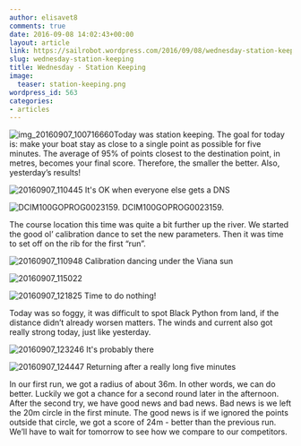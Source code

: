 ```yaml
---
author: elisavet8
comments: true
date: 2016-09-08 14:02:43+00:00
layout: article
link: https://sailrobot.wordpress.com/2016/09/08/wednesday-station-keeping/
slug: wednesday-station-keeping
title: Wednesday - Station Keeping
image:
  teaser: station-keeping.png
wordpress_id: 563
categories:
- articles
---
```


![img_20160907_100716660](https://sailrobot.files.wordpress.com/2016/09/img_20160907_100716660.jpg)Today was station keeping. The goal for today is: make your boat stay as close to a single point as possible for five minutes. The average of 95% of points closest to the destination point, in metres, becomes your final score. Therefore, the smaller the better. Also, yesterday’s results!

![20160907_110445](https://sailrobot.files.wordpress.com/2016/09/20160907_110445.jpg) It's OK when everyone else gets a DNS





![DCIM100GOPROG0023159.](https://sailrobot.files.wordpress.com/2016/09/g0023159.jpg) DCIM100GOPROG0023159.



The course location this time was quite a bit further up the river. We started the good ol’ calibration dance to set the new parameters. Then it was time to set off on the rib for the first “run”.



![20160907_110948](https://sailrobot.files.wordpress.com/2016/09/20160907_110948.jpg) Calibration dancing under the Viana sun



![20160907_115022](https://sailrobot.files.wordpress.com/2016/09/20160907_115022.jpg)



![20160907_121825](https://sailrobot.files.wordpress.com/2016/09/20160907_121825.jpg) Time to do nothing!

Today was so foggy, it was difficult to spot Black Python from land, if the distance didn’t already worsen matters. The winds and current also got really strong today, just like yesterday.



![20160907_123246](https://sailrobot.files.wordpress.com/2016/09/20160907_123246.jpg) It's probably there

![20160907_124447](https://sailrobot.files.wordpress.com/2016/09/20160907_124447.jpg) Returning after a really long five minutes



In our first run, we got a radius of about 36m. In other words, we can do better. Luckily we got a chance for a second round later in the afternoon.
After the second try, we have good news and bad news. Bad news is we left the 20m circle in the first minute. The good news is if we ignored the points outside that circle, we got a score of 24m - better than the previous run. We’ll have to wait for tomorrow to see how we compare to our competitors.
